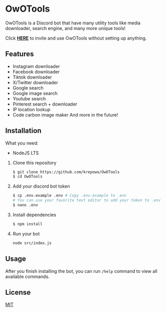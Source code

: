 
# OwOTools

OwOTools is a Discord bot that have many utility tools like media downloader, search engine, and many more unique tools!

Click [**HERE**](https://discord.com/oauth2/authorize?client_id=1395956065484537866&permissions=262144&integration_type=0&scope=applications.commands+bot) to invite and use OwOTools without setting up anything.

## Features

- Instagram downloader
- Facebook downloader
- Tiktok downloader
- X/Twitter downloader
- Google search
- Google image search
- Youtube search
- Pinterest search + downloader
- IP location lookup
- Code carbon image maker
And more in the future!


## Installation
What you need:
- NodeJS LTS

1. Clone this repository
    ```sh
    $ git clone https://github.com/krepowo/OwOTools
    $ cd OwOTools
    ```

2. Add your discord bot token
    ```sh
    $ cp .env.example .env # Copy .env.example to .env
    # You can use your favorite text editor to add your token to .env
    $ nano .env
    ```

3. Install dependencies
    ```sh
    $ npm install
    ```
4. Run your bot
    ```sh
    node src/index.js
    ```
    
## Usage

After you finish installing the bot, you can run `/help` command to view all available commands.


## License

[MIT](https://choosealicense.com/licenses/mit/)

